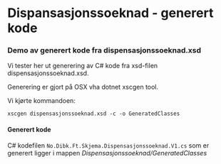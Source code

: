 # Dispansasjonssoeknad - generert kode

### Demo av generert kode fra dispensasjonssoeknad.xsd

Vi tester her ut generering av C# kode fra xsd-filen dispensasjonssoeknad.xsd.

Generering er gjort på OSX vha dotnet xscgen tool.

Vi kjørte kommandoen: 

```
xscgen dispensasjonssoeknad.xsd -c -o GeneratedClasses
```

#### Generert kode
C# kodefilen `No.Dibk.Ft.Skjema.Dispensasjonssoeknad.V1.cs` som er generert ligger i mappen _Dispensasjonssoeknad/GeneratedClasses_
